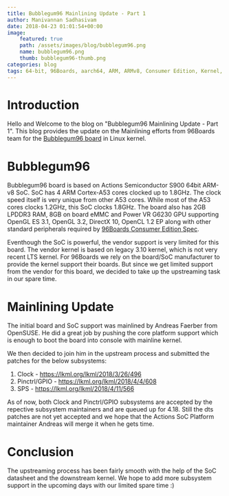 ```yaml
---
title: Bubblegum96 Mainlining Update - Part 1
author: Manivannan Sadhasivam
date: 2018-04-23 01:01:54+00:00
image:
    featured: true
    path: /assets/images/blog/bubblegum96.png
    name: bubblegum96.png
    thumb: bubblegum96-thumb.png
categories: blog
tags: 64-bit, 96Boards, aarch64, ARM, ARMv8, Consumer Edition, Kernel, Linux, Bubblegum96, Actions, S900, SoC, Mainlining
---
```


# Introduction

Hello and Welcome to the blog on "Bubblegum96 Mainlining Update - Part 1". This
blog provides the update on the Mainlining efforts from 96Boards team for the
[Bubblegum96 board](https://www.96boards.org/product/bubblegum-96/) in Linux kernel.

# Bubblegum96

Bubblegum96 board is based on Actions Semiconductor S900 64bit ARM-v8 SoC. SoC
has 4 ARM Cortex-A53 cores clocked up to 1.8GHz. The clock speed itself is very
unique from other A53 cores. While most of the A53 cores clocks 1.2GHz, this SoC
clocks 1.8GHz. The board also has 2GB LPDDR3 RAM, 8GB on board eMMC and Power
VR G6230 GPU supporting OpenGL ES 3.1, OpenGL 3.2, DirectX 10, OpenCL 1.2 EP along
with other standard peripherals required by [96Boards Consumer Edition Spec](https://linaro.co/ce-specification).

Eventhough the SoC is powerful, the vendor support is very limited for this board.
The vendor kernel is based on legacy 3.10 kernel, which is not very recent LTS
kernel. For 96Boards we rely on the board/SoC manufacturer to provide the kernel
support their boards. But since we get limited support from the vendor for this
board, we decided to take up the upstreaming task in our spare time.

# Mainlining Update

The initial board and SoC support was mainlined by Andreas Faerber from OpenSUSE.
He did a great job by pushing the core platform support which is enough to boot
the board into console with mainline kernel.

We then decided to join him in the upstream process and submitted the patches
for the below subsystems:

1. Clock - https://lkml.org/lkml/2018/3/26/496
2. Pinctrl/GPIO - https://lkml.org/lkml/2018/4/4/608
3. SPS - https://lkml.org/lkml/2018/4/11/566

As of now, both Clock and Pinctrl/GPIO subsystems are accepted by the repective
subsystem maintainers and are queued up for 4.18. Still the dts patches are
not yet accepted and we hope that the Actions SoC Platform maintainer Andreas
will merge it when he gets time.

# Conclusion

The upstreaming process has been fairly smooth with the help of the SoC
datasheet and the downstream kernel. We hope to add more subsystem support
in the upcoming days with our limited spare time :)
